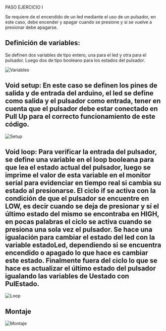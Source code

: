 PASO EJERCICIO I 

Se requiere de el encendido de un led mediante el uso de un pulsador, en este caso, debe encender y apagar cuando se presione y si se vuelve a presionar debe apagarse. 

## Definición de variables: 

Se definen dos variables de tipo entero, una para el led y otra para el pulsador. Luego dos de tipo booleano para los estados del pulsador. 

![Variables](https://github.com/johanerre/RetosMicro/blob/main/EJERCICIOS%201/PUNTO%201/IMÁGENES/Captura%20de%20pantalla%202025-09-06%20205309.png) 

## Void setup: En este caso se definen los pines de salida y de entrada del arduino, el led se define como salida y el pulsador como entrada, tener en cuenta que el pulsador debe estar conectado en Pull Up para el correcto funcionamiento de este código. 

![Setup](https://github.com/johanerre/RetosMicro/blob/main/EJERCICIOS%201/PUNTO%201/IMÁGENES/Captura%20de%20pantalla%202025-09-06%20212901.png) 

## Void loop: Para verificar la entrada del pulsador, se define una variable en el loop booleana para que lea el estado actual del pulsador, luego se imprime el valor de esta variable en el monitor serial para evidenciar en tiempo real si cambia su estado al presionarse. El ciclo if se activa con la condición de que el pulsador se encuentre en LOW, es decir cuando se deja de presionar y sí el último estado del mismo se encontraba en HIGH, en pocas palabras el ciclo se activa cuando se presiona una sola vez el pulsador. Se hace una igualación para cambiar el estado del led con la variable estadoLed, dependiendo si se encuentra encendido o apagado lo que hace es cambiar este estado. Finalmente fuera del ciclo lo que se hace es actualizar el último estado del pulsador igualando las variables de Uestado con PulEstado. 

![Loop](https://github.com/johanerre/RetosMicro/blob/main/EJERCICIOS%201/PUNTO%201/IMÁGENES/Captura%20de%20pantalla%202025-09-06%20212332.png) 

## Montaje
![Montaje](https://github.com/johanerre/RetosMicro/blob/main/EJERCICIOS%201/PUNTO%201/IMÁGENES/Captura%20de%20pantalla%202025-09-06%20221143.png)